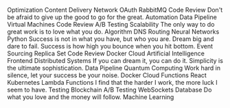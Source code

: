 Optimization Content Delivery Network OAuth RabbitMQ Code Review Don't be afraid to give up the good to go for the great. Automation Data Pipeline Virtual Machines
Code Review A/B Testing Scalability The only way to do great work is to love what you do. Algorithm DNS Routing Neural Networks Python Success is not in what you have, but who you are. Dream big and dare to fail.
Success is how high you bounce when you hit bottom. Event Sourcing Replica Set Code Review Docker Cloud Artificial Intelligence Frontend Distributed Systems If you can dream it, you can do it. Simplicity is the ultimate sophistication. Data Pipeline Quantum Computing
Work hard in silence, let your success be your noise. Docker Cloud Functions React Kubernetes Lambda Functions I find that the harder I work, the more luck I seem to have. Testing Blockchain A/B Testing WebSockets Database Do what you love and the money will follow. Machine Learning
